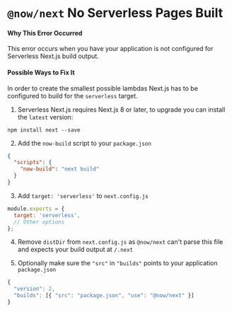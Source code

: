 # `@now/next` No Serverless Pages Built

#### Why This Error Occurred

This error occurs when you have your application is not configured for Serverless Next.js build output.

#### Possible Ways to Fix It

In order to create the smallest possible lambdas Next.js has to be configured to build for the `serverless` target.

1. Serverless Next.js requires Next.js 8 or later, to upgrade you can install the `latest` version:

```
npm install next --save
```

2. Add the `now-build` script to your `package.json`

```json
{
  "scripts": {
    "now-build": "next build"
  }
}
```

3. Add `target: 'serverless'` to `next.config.js`

```js
module.exports = {
  target: 'serverless',
  // Other options
};
```

4. Remove `distDir` from `next.config.js` as `@now/next` can't parse this file and expects your build output at `/.next`

5. Optionally make sure the `"src"` in `"builds"` points to your application `package.json`

```js
{
  "version": 2,
  "builds": [{ "src": "package.json", "use": "@now/next" }]
}
```
